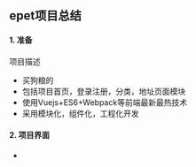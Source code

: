 ## epet项目总结
#### 1. 准备
项目描述
-   买狗粮的
-   包括项目首页，登录注册，分类，地址页面模块
-   使用Vuejs+ES6+Webpack等前端最新最热技术
-   采用模块化，组件化，工程化开发
#### 2. 项目界面
-   


  
  
